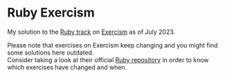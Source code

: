 # Ruby Exercism
My solution to the [Ruby track](https://exercism.org/tracks/ruby) on [Exercism](https://exercism.org/) as of July 2023.

Please note that exercises on Exercism keep changing and you might find some solutions here outdated.\
Consider taking a look at their official [Ruby repository](https://github.com/exercism/ruby) in order to know which exercises have changed and when.
